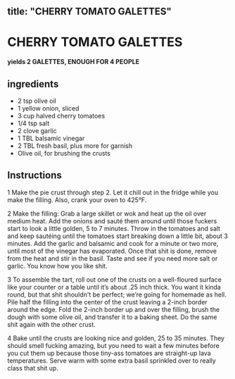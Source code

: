 

title: "CHERRY TOMATO GALETTES"
---
# CHERRY TOMATO GALETTES



#### yields  2 GALETTES, ENOUGH FOR 4 PEOPLE


## ingredients
* 2 tsp olive oil 
* 1 yellow onion, sliced 
* 3 cup halved cherry tomatoes 
* 1/4 tsp salt 
* 2 clove garlic 
* 1 TBL balsamic vinegar 
* 2 TBL fresh basil, plus more for garnish 
* Olive oil, for brushing the crusts 



## Instructions
1 Make the pie crust through step 2. Let it chill out in the fridge while you make the filling. Also, crank your oven to 425°F.

2 Make the filling: Grab a large skillet or wok and heat up the oil over medium heat. Add the onions and sauté them around until those fuckers start to look a little golden, 5 to 7 minutes. Throw in the tomatoes and salt and keep sautéing until the tomatoes start breaking down a little bit, about 3 minutes. Add the garlic and balsamic and cook for a minute or two more, until most of the vinegar has evaporated. Once that shit is done, remove from the heat and stir in the basil. Taste and see if you need more salt or garlic. You know how you like shit.

3 To assemble the tart, roll out one of the crusts on a well-floured surface like your counter or a table until it’s about .25 inch thick. You want it kinda round, but that shit shouldn't be perfect; we’re going for homemade as hell. Pile half the filling into the center of the crust leaving a 2-inch border around the edge. Fold the 2-inch border up and over the filling, brush the dough with some olive oil, and transfer it to a baking sheet. Do the same shit again with the other crust.

4 Bake until the crusts are looking nice and golden, 25 to 35 minutes. They should smell fucking amazing, but you need to wait a few minutes before you cut them up because those tiny-ass tomatoes are straight-up lava temperatures. Serve warm with some extra basil sprinkled over to really class that shit up.






